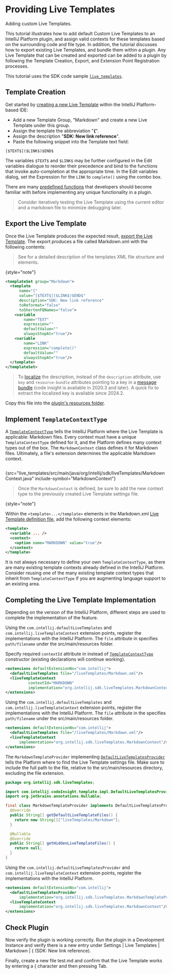 <!-- Copyright 2000-2025 JetBrains s.r.o. and contributors. Use of this source code is governed by the Apache 2.0 license. -->

# Providing Live Templates

<link-summary>Adding custom Live Templates.</link-summary>

This tutorial illustrates how to add default Custom Live Templates to an IntelliJ Platform plugin, and assign valid contexts for these templates based on the surrounding code and file type.
In addition, the tutorial discusses how to export existing Live Templates, and bundle them within a plugin.
Any Live Template that can be created and exported can be added to a plugin by following the Template Creation, Export, and Extension Point Registration processes.

This tutorial uses the SDK code sample [`live_templates`](%gh-sdk-samples-master%/live_templates).

## Template Creation

Get started by [creating a new Live Template](https://www.jetbrains.com/idea/help/creating-and-editing-live-templates.html) within the IntelliJ Platform-based IDE:
* Add a new Template Group, "Markdown" and create a new Live Template under this group.
* Assign the template the abbreviation "**{**".
* Assign the description "**SDK: New link reference**".
* Paste the following snippet into the <control>Template text</control> field:

```text
[$TEXT$]($LINK$)$END$
```

The variables `$TEXT$` and `$LINK$` may be further configured in the <control>Edit variables</control> dialogue to reorder their precedence and bind to the functions that invoke auto-completion at the appropriate time.
In the <control>Edit variables</control> dialog, set the <control>Expression</control> for the `LINK` to `complete()` using the combo box.

There are many [predefined functions](https://www.jetbrains.com/help/idea/template-variables.html#predefined_functions) that developers should become familiar with before implementing any unique functionality in a plugin.

> Consider iteratively testing the Live Template using the current editor and a markdown file to minimize debugging later.
>

## Export the Live Template

Once the Live Template produces the expected result, [export the Live Template](https://www.jetbrains.com/help/idea/sharing-live-templates.html).
The export produces a file called <path>Markdown.xml</path> with the following contents:

> See [](live_templates_configuration_file.md) for a detailed description of the templates XML file structure and elements.
>
{style="note"}

```xml
<templateSet group="Markdown">
  <template
      name="{"
      value="[$TEXT$]($LINK$)$END$"
      description="SDK: New link reference"
      toReformat="false"
      toShortenFQNames="false">
    <variable
        name="TEXT"
        expression=""
        defaultValue=""
        alwaysStopAt="true"/>
    <variable
        name="LINK"
        expression="complete()"
        defaultValue=""
        alwaysStopAt="true"/>
  </template>
</templateSet>
```

> To [localize](providing_translations.md) the description, instead of the `description` attribute, use `key` and `resource-bundle` attributes pointing to a key in a [message bundle](internationalization.md#message-bundles) (code insight is available in 2020.3 and later).
> A quick fix to extract the localized key is available since 2024.2.

Copy this file into the [plugin's resources folder](%gh-sdk-samples-master%/live_templates/src/main/resources/liveTemplates).

## Implement `TemplateContextType`

A [`TemplateContextType`](%gh-ic%/platform/analysis-api/src/com/intellij/codeInsight/template/TemplateContextType.java) tells the IntelliJ Platform where the Live Template is applicable: Markdown files.
Every context must have a unique `TemplateContextType` defined for it, and the Platform defines many context types out of the box.
The `MarkdownContext` class defines it for Markdown files.
Ultimately, a file's extension determines the applicable Markdown context.

```java
```
{src="live_templates/src/main/java/org/intellij/sdk/liveTemplates/MarkdownContext.java" include-symbol="MarkdownContext"}

> Once the `MarkdownContext` is defined, be sure to add the new context type to the previously created Live Template settings file.
>
{style="note"}

Within the `<template>...</template>` elements in the <path>Markdown.xml</path> [Live Template definition file](#export-the-live-template), add the following context elements:

```xml
<template>
  <variable ... />
  <context>
    <option name="MARKDOWN" value="true"/>
  </context>
</template>
```

It is not always necessary to define your own `TemplateContextType`, as there are many existing template contexts already defined in the IntelliJ Platform.
Consider reusing one of the many existing template context types that inherit from `TemplateContextType` if you are augmenting language support to an existing area.

## Completing the Live Template Implementation

Depending on the version of the IntelliJ Platform, different steps are used to complete the implementation of the feature.

<tabs>

<tab title="2022.3 and later">

Using the `com.intellij.defaultLiveTemplates` and `com.intellij.liveTemplateContext` extension points, register the implementations with the IntelliJ Platform.
The `file` attribute in <include from="snippets.topic" element-id="ep"><var name="ep" value="com.intellij.defaultLiveTemplates"/></include> specifies `path/filename` under the <path>src/main/resources</path> folder.

Specify required `contextId` attribute in <include from="snippets.topic" element-id="ep"><var name="ep" value="com.intellij.liveTemplateContext"/></include> instead of [`TemplateContextType`](%gh-ic%/platform/analysis-api/src/com/intellij/codeInsight/template/TemplateContextType.java) constructor (existing declarations will continue working).

```xml
<extensions defaultExtensionNs="com.intellij">
  <defaultLiveTemplates file="/liveTemplates/Markdown.xml"/>
  <liveTemplateContext
          contextId="MARKDOWN"
          implementation="org.intellij.sdk.liveTemplates.MarkdownContext"/>
</extensions>
```

</tab>

<tab title="Versions since 2020.1 till 2022.3">

Using the `com.intellij.defaultLiveTemplates` and `com.intellij.liveTemplateContext` extension points, register the implementations with the IntelliJ Platform.
The `file` attribute in the <include from="snippets.topic" element-id="ep"><var name="ep" value="com.intellij.defaultLiveTemplates"/></include> specifies `path/filename` under the <path>src/main/resources</path> folder.

```xml
<extensions defaultExtensionNs="com.intellij">
  <defaultLiveTemplates file="/liveTemplates/Markdown.xml"/>
  <liveTemplateContext
      implementation="org.intellij.sdk.liveTemplates.MarkdownContext"/>
</extensions>
```

</tab>

<tab title="Versions 2019.3 and Earlier">

The `MarkdownTemplateProvider` implementing [`DefaultLiveTemplatesProvider`](%gh-ic%/platform/lang-impl/src/com/intellij/codeInsight/template/impl/DefaultLiveTemplatesProvider.java) tells the Platform where to find the Live Template settings file.
Make sure to include the full path to the file, relative to the <path>src/main/resources</path> directory, excluding the file extension.

```java
package org.intellij.sdk.liveTemplates;

import com.intellij.codeInsight.template.impl.DefaultLiveTemplatesProvider;
import org.jetbrains.annotations.Nullable;

final class MarkdownTemplateProvider implements DefaultLiveTemplatesProvider {
  @Override
  public String[] getDefaultLiveTemplateFiles() {
    return new String[]{"liveTemplates/Markdown"};
  }

  @Nullable
  @Override
  public String[] getHiddenLiveTemplateFiles() {
    return null;
  }
}
```

Using the `com.intellij.defaultLiveTemplatesProvider` and `com.intellij.liveTemplateContext` extension points, register the implementations with the IntelliJ Platform.

```xml
<extensions defaultExtensionNs="com.intellij">
  <defaultLiveTemplatesProvider
      implementation="org.intellij.sdk.liveTemplates.MarkdownTemplateProvider"/>
  <liveTemplateContext
      implementation="org.intellij.sdk.liveTemplates.MarkdownContext"/>
</extensions>
```

</tab>
</tabs>

## Check Plugin

Now verify the plugin is working correctly.
Run the plugin in a Development Instance and verify there is a new entry under <ui-path>Settings | Live Templates | Markdown | \{ (SDK: New link reference)</ui-path>.

Finally, create a new file <path>test.md</path> and confirm that the Live Template works by entering a <shortcut>{</shortcut> character and then pressing <shortcut>Tab</shortcut>.
